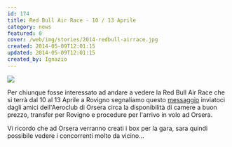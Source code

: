 ```yaml
---
id: 174
title: Red Bull Air Race - 10 / 13 Aprile
category: news
featured: 0
cover: /web/img/stories/2014-redbull-airrace.jpg
created: 2014-05-09T12:01:15
updated: 2014-05-09T12:01:15
created_by: Ignazio
---
```


 <a href="https://www.baialupo.com/docs/2014-redbull-airrace.pdf" target="_blank">
  <img class="float-start mr-3 w-[300px]" src="/web/img/stories/2014-redbull-airrace.jpg"/>
 </a>

Per chiunque fosse interessato ad andare a vedere la Red Bull Air Race che si terrà dal 10 al 13 Aprile a Rovigno segnaliamo questo
<a href="https://www.baialupo.com/docs/2014-redbull-airrace.pdf" target="_blank">messaggio</a> inviatoci dagli amici dell'Aeroclub di Orsera circa la disponibilità di camere a buon prezzo, transfer per Rovigno e procedure per l'arrivo in volo ad Orsera.

Vi ricordo che ad Orsera verranno creati i box per la gara, sara quindi possibile vedere i concorrenti molto da vicino...
